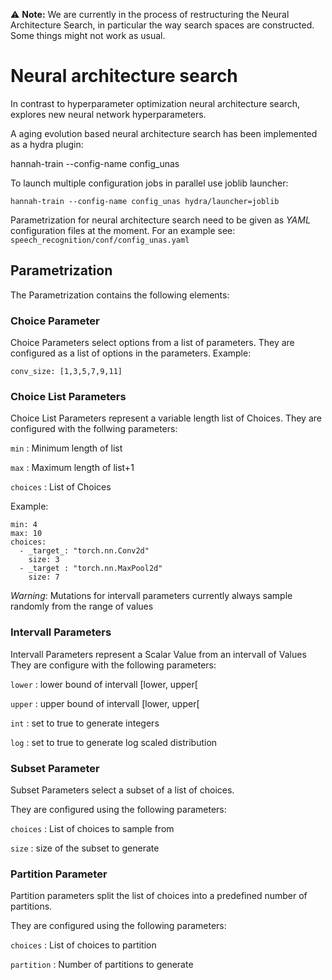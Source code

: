 <!--
Copyright (c) 2022 University of Tübingen.

This file is part of hannah.
See https://atreus.informatik.uni-tuebingen.de/ties/ai/hannah/hannah for further info.

Licensed under the Apache License, Version 2.0 (the "License");
you may not use this file except in compliance with the License.
You may obtain a copy of the License at

    http://www.apache.org/licenses/LICENSE-2.0

Unless required by applicable law or agreed to in writing, software
distributed under the License is distributed on an "AS IS" BASIS,
WITHOUT WARRANTIES OR CONDITIONS OF ANY KIND, either express or implied.
See the License for the specific language governing permissions and
limitations under the License.
-->

:warning: **Note:** We are currently in the process of restructuring the Neural Architecture Search, in particular the way search spaces are constructed. Some things might not work as usual.

# Neural architecture search

In contrast to hyperparameter optimization neural architecture search, explores new neural network hyperparameters.

A aging evolution based neural architecture search has been implemented as a hydra plugin:

   hannah-train --config-name config_unas

To launch multiple configuration jobs in parallel use joblib launcher:

    hannah-train --config-name config_unas hydra/launcher=joblib

Parametrization for neural architecture search need to be given as *YAML* configuration files at
the moment. For an example see: `speech_recognition/conf/config_unas.yaml`

## Parametrization

The Parametrization contains the following elements:

### Choice Parameter

Choice Parameters select options from a list of parameters. They are configured as a list of options in
the parameters. Example:

    conv_size: [1,3,5,7,9,11]

### Choice List Parameters

Choice List Parameters represent a variable length list of Choices. They are configured with the follwing parameters:

`min`
: Minimum length of list

`max`
: Maximum length of list+1

`choices`
: List of Choices

Example:

    min: 4
    max: 10
    choices:
      - _target_: "torch.nn.Conv2d"
        size: 3
      - _target : "torch.nn.MaxPool2d"
        size: 7

*Warning*: Mutations for intervall parameters currently always sample randomly from the range of values

### Intervall Parameters

Intervall Parameters represent a Scalar Value from an intervall of Values
They are configure with the following parameters:

`lower`
: lower bound of intervall [lower, upper[

`upper`
: upper bound of intervall [lower, upper[

`int`
: set to true to generate integers

`log`
: set to true to generate log scaled distribution

### Subset Parameter

Subset Parameters select a subset of a list of choices.

They are configured using the following parameters:

`choices`
: List of choices to sample from


`size`
: size of the subset to generate



### Partition Parameter

Partition parameters split the list of choices into a predefined number of partitions.

They are configured using the following parameters:

`choices`
: List of choices to partition

`partition`
: Number of partitions to generate
